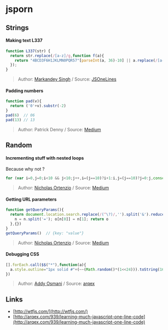 # jsporn

## Strings

#### Making text L337
```javascript
function L337(str) { 
  return str.replace(/[a-z]/g,function f(a){
    return "4BCD3F6H1JKLMN0PQR57"[parseInt(a, 36)-10] || a.replace(/[a-t]/gi,f)
  }); 
}
```
> Author: [Markandey Singh](https://twitter.com/markandey) / Source: [JSOneLines](http://www.jsoneliners.com/category/function/)

#### Padding numbers
```javascript
function pad(v){
  return ('0'+v).substr(-2)
}
pad(6)  // 06
pad(13) // 13
```
> Author: Patrick Denny / Source: [Medium](https://medium.com/@p_arithmetic/a-collection-of-my-6-favorite-javascript-one-liners-7c80a4b731f8)


## Random 

#### Incrementing stuff with nested loops
Because why not ?
```javascript 
for (var i=0,j=0;i<10 && j<10;j++,i=(j==10)?i+1:i,j=(j==10)?j=0:j,console.log(i,j)){}
```
> Author: [Nicholas Ortenzio](https://twitter.com/p_arithmetic) / Source: [Medium](https://medium.com/@p_arithmetic/a-collection-of-my-6-favorite-javascript-one-liners-7c80a4b731f8)

#### Getting URL parameters
```javascript
function getQueryParams(){
  return document.location.search.replace(/(^\?)/,'').split('&').reduce(function(o,n){
    n = n.split('='); o[n[0]] = n[1]; return o
  },{})
}
getQueryParams()  // {key: "value"}
```
> Author: [Nicholas Ortenzio](https://twitter.com/p_arithmetic) / Source: [Medium](https://medium.com/@p_arithmetic/a-collection-of-my-6-favorite-javascript-one-liners-7c80a4b731f8)

#### Debugging CSS
```javascript
[].forEach.call($$("*"),function(a){
  a.style.outline="1px solid #"+(~~(Math.random()*(1<<24))).toString(16)
})
```
> Author: [Addy Osmani](http://addyosmani.com/blog/) / Source: [arqex](http://arqex.com/939/learning-much-javascript-one-line-code)

## Links

- [http://wtfjs.com/](http://wtfjs.com/)
- [http://arqex.com/939/learning-much-javascript-one-line-code](http://arqex.com/939/learning-much-javascript-one-line-code)
